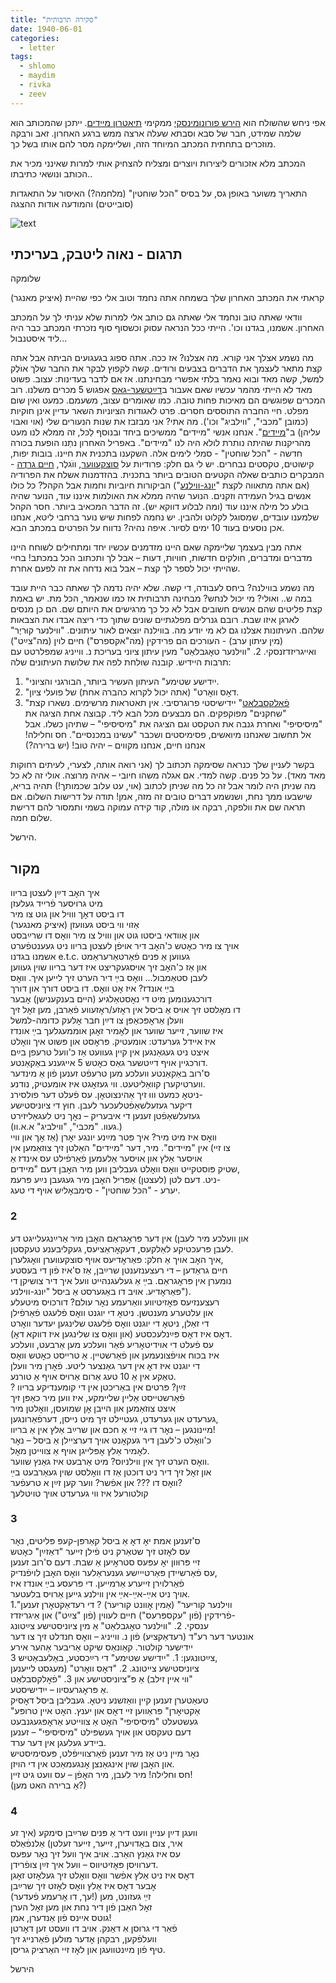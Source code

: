 ```yaml
---
title: "סקירה תרבותית"
date: 1940-06-01
categories:
  - letter
tags:
  - shlomo
  - maydim
  - rivka
  - zeev
---
```


אפי ניחש שהשולח הוא [הירש פורונומינסקי](https://yleksikon.blogspot.com/2018/07/hirsh-porudominski.html)
ממקימי [תיאטרון מיידים](https://dankenigsberg.github.io/pupko-papers/musing/1940/06/04/maydim-theatre/).
ייתכן שהמכותב הוא שלמה שמידט, חבר של סבא וסבתא שעלה ארצה ממש ברגע האחרון.
זאב ורבקה מוזכרים בתחתית המכתב המיוחד הזה, ושליימקה מסר להם אותו בשל כך.

המכתב מלא אזכורים ליצירות ויוצרים ומצליח להצחיק אותי למרות
שאינני מכיר את הכותב ונושאי כתיבתו..

התאריך משוער באופן גס, על בסיס "הכל שוחטין" (מלחמה?) האיסור על התאגדות (סובייטים) והמודעה אודות ההצגה


![text](/pupko-papers/assets/images/1940-06-01-hirsch-porudominski.jpg)


## תרגום - נאוה ליטבק, בעריכתי

שלומקה

קראתי את המכתב האחרון שלך בשמחה
אתה נחמד וטוב אלי
כפי שהיית (איציק מאנגר)

וודאי שאתה טוב ונחמד אלי שאתה גם כותב אלי למרות שלא עניתי לך על המכתב האחרון.
אשמנו, בגדנו וכו'. הייתי ככל הנראה עסוק וכשסוף סוף נזכרתי המכתב כבר היה ליד איסטנבול...

מה נשמע אצלך אני קורא. מה אצלנו? אז ככה. אתה ספוג בגעגועים הביתה אבל
אתה קצת מתאר לעצמך את הדברים בצבעים ורודים. קשה לקפוץ לבקר את החבר שלך אוֺלֶק
למשל, קשה מאד ובוא נאמר בלתי אפשרי מבחינתנו. אז אם לדבר בעדינות: עצוב. פשוט מאד
לא הייתי מהמר עכשיו שאם אעבור ב[דײַטשער-גאַס](https://en.wikipedia.org/wiki/Vokie%C4%8Di%C5%B3_Street)
אפגוש 5 מכרים משלנו.
רוב המכרים שפוגשים הם מאיכות פחות טובה. כמו שאומרים עצוב, משעמם. כמעט ואין שום מפלט.
חיי החברה התוססים חסרים. פרט לאגודות הציוניות השאר עדיין אינן חוקיות
(כמובן "מכבי", "ווילביג" וכו').
מה אתי? אני מבזבז את שנות הנעורים שלי (אוי ואבוי עליהן) ב"[מיידים](https://dankenigsberg.github.io/pupko-papers/musing/1940/06/04/maydim-theatre/)".
אנחנו אנשי "מיידים"
ממשיכים ביחד ובנוסף לַכּל, זה ממלא לנו מעט מהריקנות שהיתה נותרת לולא היה
לנו "מיידים". באפריל האחרון נתַנו הופעת בכורה חדשה - "הכל שוחטין" - סמלי לימים אלה.
השקענו בתכנית את חיינו. בובות יפות, קישוטים, טקסטים נבחרים.
יש לי גם חלק:  פרודיות על  [סוצקעווער](https://he.wikipedia.org/wiki/%D7%90%D7%91%D7%A8%D7%94%D7%9D_%D7%A1%D7%95%D7%A6%D7%A7%D7%91%D7%A8),
ווֺגלֶר,
[חיים גרַדֶה](https://he.wikipedia.org/wiki/%D7%97%D7%99%D7%99%D7%9D_%D7%92%D7%A8%D7%90%D7%93%D7%94) - המבקרים כותבים  שאלה הקטעים
הטובים ביותר בתכנית. בהזדמנות אשלח את הפרודיה (אם אתה מתאווה לקצת "[יונג-ווילנע](https://he.wikipedia.org/wiki/%D7%99%D7%95%D7%A0%D7%92_%D7%95%D7%99%D7%9C%D7%A0%D7%94)")
הביקורות חיוביות וחמות אבל הקהל? כל כולו אנשים בגיל העמידה וזקנים. הנוער שהיה
ממלא את האולמות איננו עוד, הנוער שהיה בולע כל מילה איננו עוד (ומה לבלוע דווקא יש). זה
הדבר המכאיב ביותר. חסר הקהל שלמענו עובדים, שמסוגל לקלוט ולהבין. יש נחמה לפחות שיש
נוער ברחבי ליטא,  אנחנו אכן נוסעים בעוד 10 ימים לסיור. איפה נהיה? נדווח על הפרטים במכתב
הבא.

אתה מבין בעצמך שליימקה שאם היינו מזדמנים עכשיו יחד ומתחילים לשוחח היינו מדברים
ומדברים, חולקים חדשות, חוויות, דעות – אבל לך ותכתוב הכל במכתב!
בחיי שהייתי יכול לספר לך קצת – אבל בוא נדחה את זה לפעם אחרת.

מה נשמע בווילנה? ביחס לעבודה, די קשה. שלא יהיה נדמה לך שאתה כבר היית עובד במה ש..
 ואולי? מי יכול לנחש?
מבחינה תרבותית אז כמו שנאמר, הכל מת. יש באמת קצת פליטים שהם אנשים
חשובים אבל לא כל כך מרגישים את היותם שם. הם כן מנסים לארגן איזו שבת. רובם
גנרלים מפלגתיים שונים שתוך כדי ריצה אבדו את הצבאות שלהם.
העיתונות אצלנו גם לא מי יודע מה. בווילנה יוצאים לאור עיתונים.
"ווילנער קוּריֶר" (מין עיתון ערב) - העורכים הם פרידקין (מה"אקספרס") חיים לוין
(מה"צײַט") ואייגריזדזנסקי.
2.  "ווילנער טאׇגבלאַט" מעין עיתון ציוני בעריכת נ. ווייניג שמפלרטט
עם תרבות היידיש.
קובנה שולחת לפה את שלושת העיתונים שלה:
1. "ייִדישע שטימע" העיתון העשיר ביותר, הבורגני והציוני.
2. "דאׇס וואׇרט" (אתה יכול לקרוא כהברה אחת) של פועלי ציון.
3. "[פֿאׇלקסבלאַט](https://www.nli.org.il/he/newspapers/folksbt/)" יידישיסטי פרוגרסיבי.
אין תאטראות מרשימים. נשארו קצת "שחקנים" מפוקפקים. הם מבצעים מכל הבא ליד.
קבוצה אחת הציגה את "מיסיסיפי" ואחרת גנבה את הטקסט וגם הציגה את "מיסיסיפי" – שתיהן
כשלו.
אבל אל תחשוב שאנחנו מיואשים, פסימיסטים ושכבר "עשינו במכנסיים". חס וחלילה! אנחנו חיים,
אנחנו מקווים – יהיה טוב! (יש ברירה?)

בקשר לעניין שלך כנראה שסימקה תכתוב לך (אני רואה אותה, לצערי, לעיתים רחוקות מאד מאד).
על כל פנים. קשה למדי. אם אגלה משהו חיובי – אהיה מרוצה.
אולי זה לא כל מה שניתן היה לומר אבל זה כל מה שניתן לכתוב (אוי, עט עלוב שכמותך!)
תהיה בריא, שישבעו ממך נחת, ושנשמע דברים טובים זה מזה, אמן!
תודה על דרישות השלום. אם תראה שם את וולפקה, רבקה או מולה, קוד קידה עמוקה בשמי
ותמסור להם דרישת שלום חמה.

הירשל.


## מקור

איך האׇב דײַן לעצטן בריוו  
מיט גרויסער פֿרייד געלעזן  
דו ביסט דאׇך ווויל און גוט צו מיר  
אַזוי ווי ביסט געוועזן (איציק מאנגער)  
און אַוודאי ביסטו גוט און ווויל צו מיר וואׇס דו שרײַבסט  
אויך צו מיר כאׇטש כ'האׇב דיר אויפֿן לעצטן בריוו ניט געענטפֿערט  
אשמנו בגדנו e.t.c.  געווען אַ פּנים פֿאַרטאַרעראַמט  
און אַז כ'האׇב זיך אויסגעקריצט איז דער בריוו שוין געווען  
לעבן סטאַמבול... וואׇס בײַ דיר הערט זיך לייען איך. וואׇס  
בײַ אונדז? איז אׇט וואׇס. דו ביסט דורך און דורך  
דורכגענומען מיט די נאׇסטאַלגיע (היים בענקענישן) אׇבער  
דו מאׇלסט זיך אויס אַ ביסל אין ראׇזע/ראׇזעווע  פֿאַרבן, מען זאׇל זיך  
וועלן אַראׇפּכאַפּן צו דײַן חבר אׇלעק כדומה-למשל  
איז שווער, זייער שווער און לאׇמיר זאׇגן אוממעגלעך בײַ אונדז  
איז איידל גערעדט: אומעטיק. פּראׇסט און פּשוט איך וואׇלט  
איצט ניט געגאַנגען אין קיין געוועט אַז כ'וועל טרעפן בײַם  
דורכגיין אויף דײַטשער גאַס כאׇטש 5 אייגענע באַקאַנטע.  
ס'רוב באַקאַנטע וועלכע מען טרעפֿט זענען פֿון אַ מינדער    
ווערטיקערן קוואַליטעט. ווי געזאׇגט איז אומעטיק, נודנע.  
ניטאׇ כּמעט וווּ זיך אַהינצוטאׇן. עס פֿעלט דער פולסירנ-  
דיקער געזעלשאַפֿטלעכער לעבן. חוץ די ציוניסטישע  
געזעלשאַפֿטן זענען די איבעריק – נאׇך ניט לעגאַליזירט  
(געוו.  "מכבי", "ווילביג" א.א.וו.)  
וואׇס איז מיט מיר? איך פּטר מײַנע יונגע יאׇרן (אַז אׇך און וויי  
צו זיי) אין "מיידים". מיר, דער "מיידים" האַלטן זיך צוזאַמען אין  
אויסער אַלץ און אויסער אַלעמען פֿאַרפֿילט עס אינדז אַ  
שטיק פּוסטקייט וואׇס וואׇלט געבליבן ווען מיר האׇבן דעם "מיידים,  
ניט. דעם לטן (לעצטן) אַפּריל האׇבן מיר געגעבן נײַע פּרעמ-  
יערע - "הכּל שוחטין" - סימבאׇליש אויף די טעג.  

### 2  
און וועלכע מיר לעבן) אין דער פּראׇגראַם האׇבן מיר אַרײַנגעלייגט דע  
לעבן פּרעכטיקע לאַלקעס, דעקאׇראַציעס, געקליבענע טעקסטן.  
איך האׇב אויך אַ חלק: פּאַראׇדיעס אויף סוצקעווערן וואׇגלערן,  
חיים גראַדען – די רעצענזענטן שרײַבן, אַז ס'איז פֿון די בעסטע  
נומערן אין פּראׇגראַם. בײַ אַ געלעגנהייט וועל איך דיר צושיקן די  
פּאַראׇדיע. אויב דו באַגערסט אַ ביסל "יונג-ווילנע").  
רעצענזיעס פּאׇזיטיווע וואַרעמע נאׇר עולם? דורכויס מיטעלע  
און עלטערע מענטשן. ניטאׇ די יוגנט וואׇס פֿלעגט פֿאַרפֿילן  
די זאַלן, ניטאׇ די יוגנט וואׇס פֿלעגט שלינגען יעדער וואׇרט  
(און וואׇס צו שלינגען איז דווקא דאׇ) דאׇס איז דאׇס פּײַנלעכסטע.  
עס פֿעלט די אוידיטאׇריע פֿאַר וועלכע מען אַרבעט, וועלכע  
איז בכּוח אויפֿצונעמען און פֿאַרשטיין. אַ טרייסט כאׇטש וואׇס  
די יוגנט איז דאׇ אין דער גאַנצער ליטע. פֿאׇרן מיר וועלן  
טאַקע אין אַ 10 טעג אַרום אַרויס אויף אַ טורנע.  
? זײַן? פּרטים אין באַריכטן אין די קומענדיקע בריוו  
פֿאַרשטייסט אַליין שליימקע, איז ווען מיר כאַפּן זיך  
איצט צוזאַמען און הייבן אׇן שמועסן, וואׇלטן מיר  
גערעדט און גערעדט, געטיילט זיך מיט נייסן, דערפֿאַרונגען,  
מיינונגען – נאׇר דו גיי זיי אַ חכם און שרײַב אַלץ אין אַ בריוו!  
כ'וואׇלט כ'לעבן דיר געקאׇנט אויך דערציילן אַ ביסל – נאׇר  
לאׇמיר אַלץ אׇפּלייגן אויף אַ צווייטן מאׇל.  
וואׇס הערט זיך אין ווילניוס? מיט אַרבעט איז גאַנץ שווער.  
און זאׇל זיך דיר ניט דוכטן אַז דו וואׇלסט שוין געאַרבעט בײַ  
וואׇס דו ??? און אפֿשר? ווער קען זײַן א טרעפֿער?  
קולטורעל איז ווי גערעדט אויך טויטלעך  

### 3  
ס'זענען אמת יאׇ דאׇ אַ ביסל קאַרפּן-קעפּ פּליטים, נאׇר  
עס לאׇזט זיך שטאַרק ניט פֿילן זייער "דאַזײַן" כאׇטש  
זיי פּרוּוון יאׇ עפּעס סטראׇיען אַ שבת. דעם ס'רוב זענען  
עס פֿאַרשיידן פּאַרטיייִשע גענעראַלער וואׇס האׇבן לויפֿנדיק,  
פֿאַרלוירן זייערע אַרמייען. די פּרעסע בײַ אונדז איז  
אויך ניט אײַ-אײַ-אײַ אין ווילנע גייען אַרויס בלעטער.  
1."ווילנער קוריער" (אַמין אׇוונט קוריער) ? די רעדאַקטאׇרן זענען  
פֿרידקין (פֿון "עקספּרעס") חיים לעווין (פֿון "צײַט") און אֵיגריזדז-  
ענסקי. 2. "ווילנער טאׇגבלאַט" אַ מין ציוניסטישע צײַטונג  
אונטער דער רע"ד (רעדאַקציע) פֿון נ. ווייניג – וואׇס חנדלט זיך צו דער  
ייִדישער קולטור. קאַונאַס שיקט אַריבער אַהער אירע  
3 צײַטונגען: 1. "ייִדישע שטימע" די רײַכסטע, באַלעבאַטיש,  
ציוניסטישע צייטונג. 2. "דאׇס וואׇרט" (מעגסט לייענען  
ווי איין זילב) אַ פּ"ציוניסטישע און 3. "פֿאׇלקסבלאַט"  
אַ פּראׇגרעסיוו – ייִדישיסטע.  
טעאַטערן זענען קיין וואַזשנע ניטאׇ. געבליבן ביסל דאׇסיק  
"אַקטיאׇרן" פּראַווען זיי דאׇס און יענץ. האׇט איין טרופּע  
געשטעלט "מיסיסיפי" האׇט אַ צווייטע אַראׇפּגעגנבעט  
דעם טעקסט און אויך געשפּילט "מיסיסיפי" – זענען  
ביידע געלעגן אין דער ערד.  
נאׇר מיין ניט אַז מיר זענען פֿאַרצווייפֿלט, פּעסימיסטיש  
און האׇבן שוין אינגאַנצן אׇנגעמאַכט אין די הויזן.  
חס וחלילה! מיר לעבן, מיר האׇפֿן – עס וועט גיט זיין!  
(אַ ברירה האט מען?)  
### 4  
וועגן דײַן עניין וועט דיר אַ פּנים שרײַבן סימקע (איך זע  
איר, צום באַדויערן, זייער, זייער זעלטן) אַלנפֿאַלס  
עס איז גאַנץ האַרב. אויב איך וועל זיך נאׇר עפּעס  
דערוויסן פּאׇזיטיווס – וועל איך זײַן צופֿרידן.  
דאׇס איז ניט אַלץ אפֿשר וואׇס וואׇלט זיך געלאׇזט זאׇגן  
אׇבער דאׇס איז אַלץ וואׇס לאׇזט זיך שרײַבן  
(עך, דו אׇרעמע פֿעדער!) זײַ געזונט, מען  
זאׇל האֵבן פֿון דיר נחת און מען זאׇל הערן  
גוטס איינס פֿון אַנדערן, אמן!  
פֿאַר די גרוסן אִ דאַנק. אויב דו וועסט זען דאׇרטן  
וועלפֿקען, רבקהן אׇדער מולען פֿאַרנייג זיך  
טיף פֿון מײַנטוועגן און לאׇז זיי האַרציק גריסן.  

הירשל
